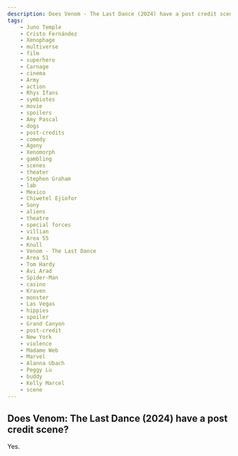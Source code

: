```yaml
---
description: Does Venom - The Last Dance (2024) have a post credit scene?
tags: 
    - Juno Temple
    - Cristo Fernández
    - Xenophage
    - multiverse
    - film
    - superhero
    - Carnage
    - cinema
    - Army
    - action
    - Rhys Ifans
    - symbiotes
    - movie
    - spoilers
    - Amy Pascal
    - dogs
    - post-credits
    - comedy
    - Agony
    - Xenomorph
    - gambling
    - scenes
    - theater
    - Stephen Graham
    - lab
    - Mexico
    - Chiwetel Ejiofor
    - Sony
    - aliens
    - theatre
    - special forces
    - villian
    - Area 55
    - Knull
    - Venom - The Last Dance
    - Area 51
    - Tom Hardy
    - Avi Arad
    - Spider-Man
    - casino
    - Kraven
    - monster
    - Las Vegas
    - hippies
    - spoiler
    - Grand Canyon
    - post-credit
    - New York
    - violence
    - Madame Web
    - Marvel
    - Alanna Ubach
    - Peggy Lu
    - buddy
    - Kelly Marcel
    - scene
---
```


## Does Venom: The Last Dance (2024) have a post credit scene?

Yes.
